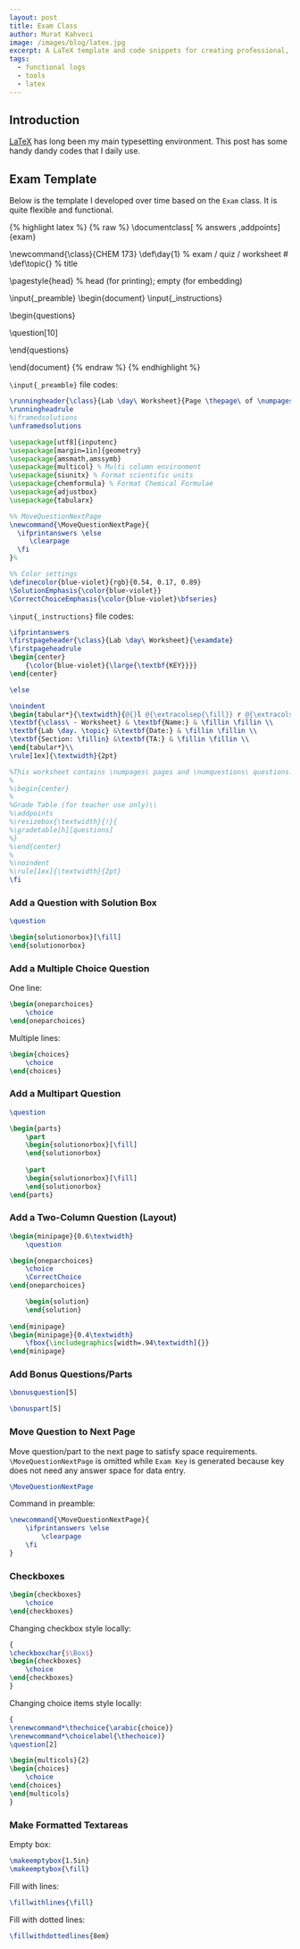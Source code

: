 ```yaml
---
layout: post
title: Exam Class
author: Murat Kahveci
image: /images/blog/latex.jpg
excerpt: A LaTeX template and code snippets for creating professional, flexible, and functional academic exams and quizzes.
tags:
  - functional logs
  - tools
  - latex
---
```


## Introduction

[LaTeX](https://www.latex-project.org) has long been my main typesetting environment. This post has some handy dandy codes that I daily use.

## Exam Template 

Below is the template I developed over time based on the `Exam` class. It is quite flexible and functional. 

{% highlight latex %}
{% raw %}
\documentclass[
% answers 
,addpoints]{exam}

\newcommand{\class}{CHEM 173}
\def\day{1}  % exam / quiz / worksheet #
\def\topic{} % title

\pagestyle{head} % head (for printing); empty (for embedding)

\input{_preamble}
\begin{document}
\input{_instructions} 

\begin{questions}	
	
\question[10] 	
		
\end{questions}

\end{document}
{% endraw %}
{% endhighlight %}

`\input{_preamble}` file codes:

```latex
\runningheader{\class}{Lab \day\ Worksheet}{Page \thepage\ of \numpages}
\runningheadrule
%\framedsolutions
\unframedsolutions

\usepackage[utf8]{inputenc}
\usepackage[margin=1in]{geometry}
\usepackage{amsmath,amssymb}
\usepackage{multicol} % Multi column environment 
\usepackage{siunitx} % Format scientific units
\usepackage{chemformula} % Format Chemical Formulae
\usepackage{adjustbox}
\usepackage{tabularx}

%% MoveQuestionNextPage
\newcommand{\MoveQuestionNextPage}{
  \ifprintanswers \else 
     \clearpage
  \fi
}%

%% Color settings
\definecolor{blue-violet}{rgb}{0.54, 0.17, 0.89}
\SolutionEmphasis{\color{blue-violet}}
\CorrectChoiceEmphasis{\color{blue-violet}\bfseries}
```
`\input{_instructions}` file codes:

```latex
\ifprintanswers 
\firstpageheader{\class}{Lab \day\ Worksheet}{\examdate}
\firstpageheadrule
\begin{center}
	{\color{blue-violet}{\large{\textbf{KEY}}}}
\end{center}

\else

\noindent
\begin{tabular*}{\textwidth}{@{}l @{\extracolsep{\fill}} r @{\extracolsep{5pt}} l@{}}
\textbf{\class\ - Worksheet} & \textbf{Name:} & \fillin \fillin \\
\textbf{Lab \day. \topic} &\textbf{Date:} & \fillin \fillin \\
\textbf{Section: \fillin} &\textbf{TA:} & \fillin \fillin \\
\end{tabular*}\\
\rule[1ex]{\textwidth}{2pt}

%This worksheet contains \numpages\ pages and \numquestions\ questions. Please add all the names of  "contributing group members." 
%
%\begin{center}
%
%Grade Table (for teacher use only)\\
%\addpoints
%\resizebox{\textwidth}{!}{
%\gradetable[h][questions]
%}
%\end{center}
%
%\noindent
%\rule[1ex]{\textwidth}{2pt} 
\fi
```

### Add a Question with Solution Box 

```latex
\question

\begin{solutionorbox}[\fill] 
\end{solutionorbox}
```

### Add a Multiple Choice Question

One line:

```latex
\begin{oneparchoices}
    \choice
\end{oneparchoices}
```

Multiple lines:

```latex
\begin{choices}
    \choice
\end{choices}
```

### Add a Multipart Question

```latex
\question

\begin{parts}
    \part
    \begin{solutionorbox}[\fill] 
    \end{solutionorbox}
    
    \part
    \begin{solutionorbox}[\fill] 
    \end{solutionorbox}    
\end{parts}
```
### Add a Two-Column Question (Layout) 

```latex
\begin{minipage}{0.6\textwidth}
    \question 

\begin{oneparchoices}
	\choice	  
	\CorrectChoice	  
\end{oneparchoices}	

    \begin{solution} 
    \end{solution}
    
\end{minipage}
\begin{minipage}{0.4\textwidth}
    \fbox{\includegraphics[width=.94\textwidth]{}}
\end{minipage}
```

### Add Bonus Questions/Parts

```latex
\bonusquestion[5]
```

```latex
\bonuspart[5]
```

### Move Question to Next Page 

Move question/part to the next page to satisfy space requirements. `\MoveQuestionNextPage` is omitted while `Exam Key` is generated because key does not need any answer space for data entry.

```latex
\MoveQuestionNextPage
```
Command in preamble:

```latex
\newcommand{\MoveQuestionNextPage}{
    \ifprintanswers \else 
        \clearpage
    \fi
}
```

### Checkboxes

```latex
\begin{checkboxes}
    \choice
\end{checkboxes}
```

Changing checkbox style locally:

```latex
{
\checkboxchar{$\Box$}
\begin{checkboxes}
    \choice 
\end{checkboxes}
}
```

Changing choice items style locally:

```latex
{
\renewcommand*\thechoice{\arabic{choice}}
\renewcommand*\choicelabel{\thechoice)}
\question[2] 

\begin{multicols}{2}
\begin{choices}
    \choice
\end{choices}
\end{multicols}
}
```

### Make Formatted Textareas

Empty box:

```latex
\makeemptybox{1.5in}
\makeemptybox{\fill}
```

Fill with lines:

```latex
\fillwithlines{\fill}
```

Fill with dotted lines:

```latex
\fillwithdottedlines{8em}
```